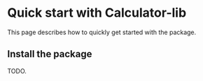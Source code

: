 # Quick start with Calculator-lib

This page describes how to quickly get started with the package.

## Install the package

TODO.
